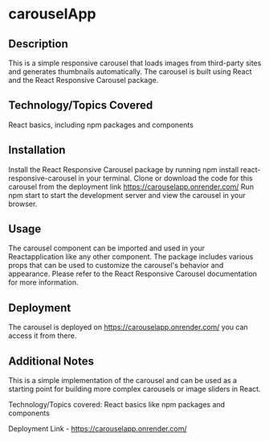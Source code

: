 # carouselApp

## Description
This is a simple responsive carousel that loads images from third-party sites and generates thumbnails automatically. The carousel is built using React and the React Responsive Carousel package.

## Technology/Topics Covered
React basics, including npm packages and components

## Installation
Install the React Responsive Carousel package by running npm install react-responsive-carousel in your terminal.
Clone or download the code for this carousel from the deployment link https://carouselapp.onrender.com/
Run npm start to start the development server and view the carousel in your browser.

## Usage
The carousel component can be imported and used in your Reactapplication like any other component. The package includes various props that can be used to customize the carousel's behavior and appearance. Please refer to the React Responsive Carousel documentation for more information.

## Deployment
The carousel is deployed on https://carouselapp.onrender.com/ you can access it from there.

## Additional Notes
This is a simple implementation of the carousel and can be used as a starting point for building more complex carousels or image sliders in React.


Technology/Topics covered:
React basics like npm packages and components

Deployment Link - https://carouselapp.onrender.com/